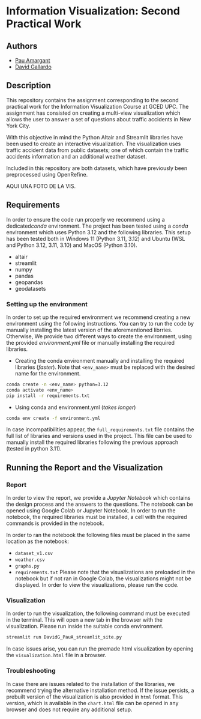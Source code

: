 # Information Visualization: Second Practical Work

## Authors
- [Pau Amargant](github.com/pamargant)
- [David Gallardo](github.com/dagallgit)
  
## Description
This repository contains the assignment corresponding to the second practical work for the Information Visualization Course at GCED UPC. The assignment has consisted on creating a multi-view visualization which allows the user to answer a set of questions about traffic accidents in New York City.  

With this objective in mind the Python Altair and Streamlit libraries have been used to create an interactive visualization. The visualization uses traffic accident data from public datasets; one of which contain the traffic accidents information and an additional weather dataset.

Included in this repository are both datasets, which have previously been preprocessed using OpenRefine.

AQUI UNA FOTO DE LA VIS.


## Requirements
In order to ensure the code run properly we recommend using a dedicated*conda* environment. The project has been tested using a *conda* environment which uses Python 3.12 and the following libraries. This setup has been tested both in Windows 11 (Python 3.11, 3.12) and Ubuntu (WSL and Python 3.12, 3.11, 3.10) and MacOS (Python 3.10). 
- altair
- streamlit
- numpy
- pandas
- geopandas
- geodatasets
### Setting up the environment
In order to set up the required environment we recommend creating a new environment using the following instructions. You can try to run the code by manually installing the latest version of the aforementioned librries.
Otherwise, We provide two different ways to create the environment, using the provided *environment.yml* file or manually installing the required libraries. 

- Creating the conda environment manually and installing the required libraries (_faster_). Note that `<env_name>` must be replaced with the desired name for the environment.
```bash
conda create -n <env_name> python=3.12
conda activate <env_name>
pip install -r requirements.txt
```
- Using conda and environment.yml (_takes longer_)
```bash
conda env create -f environment.yml
```

In case incompatibilities appear, the `full_requirements.txt` file contains the full list of libraries and versions used in the project. This file can be used to manually install the required libraries following the previous approach (tested in python 3.11).
## Running the Report and the Visualization

### Report
In order to view the report, we provide a *Jupyter Notebook* which contains the design process and the answers to the questions. The notebook can be opened using Google Colab or Jupyter Notebook. In order to run the notebook, the required libraries must be installed, a cell with the required commands is provided in the notebook.

In order to ran the notebook the following files must be placed in the same location as the notebook:
- `dataset_v1.csv`
- `weather.csv`
- `graphs.py`
- `requirements.txt`
Please note that the visualizations are preloaded in the notebook but if not ran in Google Colab, the visualizations might not be displayed. In order to view the visualizations, please run the code.

### Visualization
In order to run the visualization, the following command must be executed in the terminal. This will open a new tab in the browser with the visualization. Please run inside the suitable conda environment.
```bash
streamlit run DavidG_PauA_streamlit_site.py
```
In case issues arise, you can run the premade html visualization by opening the `visualization.html` file in a browser.

### Troubleshooting
In case there are issues related to the installation of the libraries, we recommend trying the alternative installation method. If the issue persists, a prebuilt version of the visualization is also provided in `html` format. This version, which is available in the `chart.html` file can be opened in any browser and does not require any additional setup.

